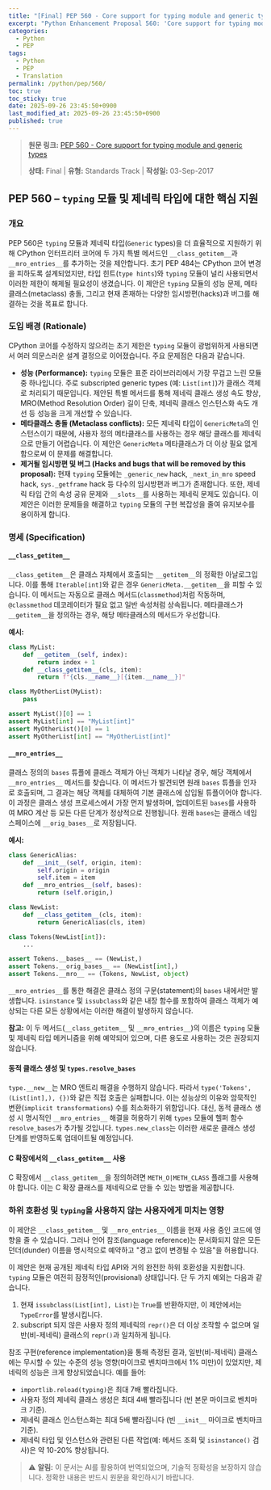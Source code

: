 ```yaml
---
title: "[Final] PEP 560 - Core support for typing module and generic types"
excerpt: "Python Enhancement Proposal 560: 'Core support for typing module and generic types'에 대한 한국어 번역입니다."
categories:
  - Python
  - PEP
tags:
  - Python
  - PEP
  - Translation
permalink: /python/pep/560/
toc: true
toc_sticky: true
date: 2025-09-26 23:45:50+0900
last_modified_at: 2025-09-26 23:45:50+0900
published: true
---
```

> **원문 링크:** [PEP 560 - Core support for typing module and generic types](https://peps.python.org/pep-0560/)
>
> **상태:** Final | **유형:** Standards Track | **작성일:** 03-Sep-2017

## PEP 560 – `typing` 모듈 및 제네릭 타입에 대한 핵심 지원

### 개요

PEP 560은 `typing` 모듈과 제네릭 타입(`Generic` types)을 더 효율적으로 지원하기 위해 CPython 인터프리터 코어에 두 가지 특별 메서드인 `__class_getitem__`과 `__mro_entries__`를 추가하는 것을 제안합니다. 초기 PEP 484는 CPython 코어 변경을 피하도록 설계되었지만, 타입 힌트(`type hints`)와 `typing` 모듈이 널리 사용되면서 이러한 제한이 해제될 필요성이 생겼습니다. 이 제안은 `typing` 모듈의 성능 문제, 메타클래스(metaclass) 충돌, 그리고 현재 존재하는 다양한 임시방편(hacks)과 버그를 해결하는 것을 목표로 합니다.

### 도입 배경 (Rationale)

CPython 코어를 수정하지 않으려는 초기 제한은 `typing` 모듈이 광범위하게 사용되면서 여러 의문스러운 설계 결정으로 이어졌습니다. 주요 문제점은 다음과 같습니다.

*   **성능 (Performance):** `typing` 모듈은 표준 라이브러리에서 가장 무겁고 느린 모듈 중 하나입니다. 주로 subscripted generic types (예: `List[int]`)가 클래스 객체로 처리되기 때문입니다. 제안된 특별 메서드를 통해 제네릭 클래스 생성 속도 향상, MRO(Method Resolution Order) 길이 단축, 제네릭 클래스 인스턴스화 속도 개선 등 성능을 크게 개선할 수 있습니다.
*   **메타클래스 충돌 (Metaclass conflicts):** 모든 제네릭 타입이 `GenericMeta`의 인스턴스이기 때문에, 사용자 정의 메타클래스를 사용하는 경우 해당 클래스를 제네릭으로 만들기 어렵습니다. 이 제안은 `GenericMeta` 메타클래스가 더 이상 필요 없게 함으로써 이 문제를 해결합니다.
*   **제거될 임시방편 및 버그 (Hacks and bugs that will be removed by this proposal):** 현재 `typing` 모듈에는 `_generic_new` hack, `_next_in_mro` speed hack, `sys._getframe` hack 등 다수의 임시방편과 버그가 존재합니다. 또한, 제네릭 타입 간의 속성 공유 문제와 `__slots__`를 사용하는 제네릭 문제도 있습니다. 이 제안은 이러한 문제들을 해결하고 `typing` 모듈의 구현 복잡성을 줄여 유지보수를 용이하게 합니다.

### 명세 (Specification)

#### `__class_getitem__`

`__class_getitem__`은 클래스 자체에서 호출되는 `__getitem__`의 정확한 아날로그입니다. 이를 통해 `Iterable[int]`와 같은 경우 `GenericMeta.__getitem__`을 피할 수 있습니다. 이 메서드는 자동으로 클래스 메서드(`classmethod`)처럼 작동하며, `@classmethod` 데코레이터가 필요 없고 일반 속성처럼 상속됩니다. 메타클래스가 `__getitem__`을 정의하는 경우, 해당 메타클래스의 메서드가 우선합니다.

**예시:**
```python
class MyList:
    def __getitem__(self, index):
        return index + 1
    def __class_getitem__(cls, item):
        return f"{cls.__name__}[{item.__name__}]"

class MyOtherList(MyList):
    pass

assert MyList()[0] == 1
assert MyList[int] == "MyList[int]"
assert MyOtherList()[0] == 1
assert MyOtherList[int] == "MyOtherList[int]"
```


#### `__mro_entries__`

클래스 정의의 `bases` 튜플에 클래스 객체가 아닌 객체가 나타날 경우, 해당 객체에서 `__mro_entries__` 메서드를 찾습니다. 이 메서드가 발견되면 원래 `bases` 튜플을 인자로 호출되며, 그 결과는 해당 객체를 대체하여 기본 클래스에 삽입될 튜플이어야 합니다. 이 과정은 클래스 생성 프로세스에서 가장 먼저 발생하며, 업데이트된 `bases`를 사용하여 MRO 계산 등 모든 다른 단계가 정상적으로 진행됩니다. 원래 `bases`는 클래스 네임스페이스에 `__orig_bases__`로 저장됩니다.

**예시:**
```python
class GenericAlias:
    def __init__(self, origin, item):
        self.origin = origin
        self.item = item
    def __mro_entries__(self, bases):
        return (self.origin,)

class NewList:
    def __class_getitem__(cls, item):
        return GenericAlias(cls, item)

class Tokens(NewList[int]):
    ...

assert Tokens.__bases__ == (NewList,)
assert Tokens.__orig_bases__ == (NewList[int],)
assert Tokens.__mro__ == (Tokens, NewList, object)
```


`__mro_entries__`를 통한 해결은 클래스 정의 구문(statement)의 `bases` 내에서만 발생합니다. `isinstance` 및 `issubclass`와 같은 내장 함수를 포함하여 클래스 객체가 예상되는 다른 모든 상황에서는 이러한 해결이 발생하지 않습니다.

**참고:** 이 두 메서드(`__class_getitem__` 및 `__mro_entries__`)의 이름은 `typing` 모듈 및 제네릭 타입 메커니즘을 위해 예약되어 있으며, 다른 용도로 사용하는 것은 권장되지 않습니다.

#### 동적 클래스 생성 및 `types.resolve_bases`

`type.__new__`는 MRO 엔트리 해결을 수행하지 않습니다. 따라서 `type('Tokens', (List[int],), {})`와 같은 직접 호출은 실패합니다. 이는 성능상의 이유와 암묵적인 변환(`implicit transformations`) 수를 최소화하기 위함입니다. 대신, 동적 클래스 생성 시 명시적인 `__mro_entries__` 해결을 허용하기 위해 `types` 모듈에 헬퍼 함수 `resolve_bases`가 추가될 것입니다. `types.new_class`는 이러한 새로운 클래스 생성 단계를 반영하도록 업데이트될 예정입니다.

#### C 확장에서의 `__class_getitem__` 사용

C 확장에서 `__class_getitem__`을 정의하려면 `METH_O|METH_CLASS` 플래그를 사용해야 합니다. 이는 C 확장 클래스를 제네릭으로 만들 수 있는 방법을 제공합니다.

### 하위 호환성 및 `typing`을 사용하지 않는 사용자에게 미치는 영향

이 제안은 `__class_getitem__` 및 `__mro_entries__` 이름을 현재 사용 중인 코드에 영향을 줄 수 있습니다. 그러나 언어 참조(language reference)는 문서화되지 않은 모든 던더(dunder) 이름을 명시적으로 예약하고 "경고 없이 변경될 수 있음"을 허용합니다.

이 제안은 현재 공개된 제네릭 타입 API와 거의 완전한 하위 호환성을 지원합니다. `typing` 모듈은 여전히 잠정적인(provisional) 상태입니다. 단 두 가지 예외는 다음과 같습니다.
1. 현재 `issubclass(List[int], List)`는 `True`를 반환하지만, 이 제안에서는 `TypeError`를 발생시킵니다.
2. subscript 되지 않은 사용자 정의 제네릭의 `repr()`은 더 이상 조작할 수 없으며 일반(비-제네릭) 클래스의 `repr()`과 일치하게 됩니다.

참조 구현(reference implementation)을 통해 측정된 결과, 일반(비-제네릭) 클래스에는 무시할 수 있는 수준의 성능 영향(마이크로 벤치마크에서 1% 미만)이 있었지만, 제네릭의 성능은 크게 향상되었습니다. 예를 들어:
*   `importlib.reload(typing)`은 최대 7배 빨라집니다.
*   사용자 정의 제네릭 클래스 생성은 최대 4배 빨라집니다 (빈 본문 마이크로 벤치마크 기준).
*   제네릭 클래스 인스턴스화는 최대 5배 빨라집니다 (빈 `__init__` 마이크로 벤치마크 기준).
*   제네릭 타입 및 인스턴스와 관련된 다른 작업(예: 메서드 조회 및 `isinstance()` 검사)은 약 10-20% 향상됩니다.


> ⚠️ **알림:** 이 문서는 AI를 활용하여 번역되었으며, 기술적 정확성을 보장하지 않습니다. 정확한 내용은 반드시 원문을 확인하시기 바랍니다.